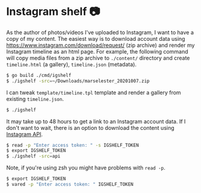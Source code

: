 # Instagram shelf 📷

As the author of photos/videos I've uploaded to Instagram, I want to have a copy of my content.
The easiest way is to download account data using https://www.instagram.com/download/request/ (zip archive)
and render my Instagram timeline as an html page.
For example, the following command will copy media files from a zip archive to `./content/` directory
and create `timeline.html` (a gallery), `timeline.json` (metadata).

```sh
$ go build ./cmd/igshelf
$ ./igshelf -src=~/Downloads/marselester_20201007.zip
```

I can tweak `template/timeline.tpl` template and render a gallery from existing `timeline.json`.

```sh
$ ./igshelf
```

It may take up to 48 hours to get a link to an Instagram account data.
If I don't want to wait, there is an option to download the content using
[Instagram API](docs/token.md).

```sh
$ read -p "Enter access token: " -s IGSHELF_TOKEN
$ export IGSHELF_TOKEN
$ ./igshelf -src=api
```

Note, if you're using zsh you might have problems with `read -p`.

```zsh
$ export IGSHELF_TOKEN
$ vared -p "Enter access token: " IGSHELF_TOKEN
```
